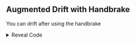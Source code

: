 ## Augmented Drift with Handbrake

You can drift after using the handbrake

<details>
<summary>Reveal Code</summary>

```powerpc
042EEA84 38000001
```
</details>